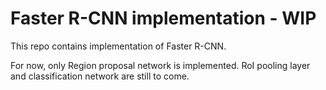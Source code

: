# Faster R-CNN implementation - WIP

This repo contains implementation of Faster R-CNN. 

For now, only Region proposal network is implemented. RoI pooling layer and classification network are still to come.